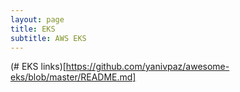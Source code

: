 ```yaml
---
layout: page
title: EKS
subtitle: AWS EKS
---
```


(# EKS links)[https://github.com/yanivpaz/awesome-eks/blob/master/README.md]

